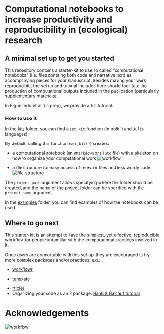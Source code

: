# Computational notebooks to increase productivity and reproducibility in (ecological) research

## A minimal set up to get you started
This repository contains a starter-kit to use so called "computational notebooks" 
(i.e. files containg both code and narrative text) as accompanying pieces for your manuscript.
Besides making your work reproducible, the set up and tutorial included here should facilitate 
the production of computational outputs included in the publication (particularly supplementary materials).

In Figueiredo et al. (in prep), we provide a full tutorial.

### How to use it
In the [kits](https://github.com/ludmillafigueiredo/computational_notebooks/tree/master/kits) 
folder, you can find a `set_kit` function (in both `R` and `Julia` languages).

By default, calling this function (`set_kit()`) creates:

+ a computational notebook (an `RMarkdown` or `Pluto` file) with a skeleton on how to organize
your computational work
![workflow](https://raw.githubusercontent.com/ludmillafigueiredo/computational_notebooks/master/figures/workflow.png)

+ a file structure for easy access of relevant files and less wordy code
![file-structure](https://raw.githubusercontent.com/ludmillafigueiredo/computational_notebooks/master/figures/file_structure.png)

The `project_path` argument allows specifying where the folder should be created, and the name of the project folder can be specified with the `project_name` argument.
 
In the [examples](https://github.com/ludmillafigueiredo/computational_notebooks/tree/master/examples) folder, you can find examples of how the notebooks can be used.

## Where to go next
This starter-kit is an attempt to have the simplest, yet effective, reproducible 
workflow for people unfamiliar with the computational practices involved in it.

Once users are comfortable with this set up, they are encouraged to try more complex packages and/or practices, e.g.:

- [workflowr](https://jdblischak.github.io/workflowr/)
+ [template](https://github.com/Pakillo/template)
- [rticles](https://github.com/rstudio/rticles)
- Organizing your code as an R package: [Hanß & Baldauf tutorial](https://selinazitrone.github.io/YoMos2020/index.html) 

# Acknowledgements

![workflow](https://raw.githubusercontent.com/ludmillafigueiredo/computational_notebooks/master/figures/fw_sponsorship.png)
